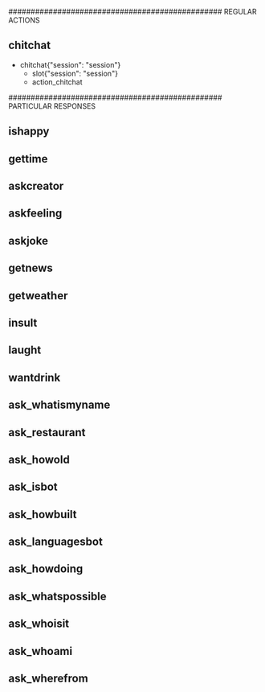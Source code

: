 ################################################ REGULAR ACTIONS
## chitchat
* chitchat{"session": "session"}
    - slot{"session": "session"}
    - action_chitchat

################################################ PARTICULAR RESPONSES                  
## ishappy
## gettime
## askcreator
## askfeeling
## askjoke
## getnews
## getweather 
## insult
## laught
## wantdrink
## ask_whatismyname
## ask_restaurant
## ask_howold
## ask_isbot
## ask_howbuilt
## ask_languagesbot
## ask_howdoing
## ask_whatspossible
## ask_whoisit
## ask_whoami
## ask_wherefrom